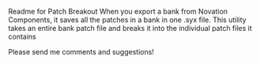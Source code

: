 Readme for Patch Breakout
When you export a bank from Novation Components, it saves all the patches in a bank in one .syx file.
This utility takes an entire bank patch file and breaks it into the individual patch files it contains

Please send me comments and suggestions!
